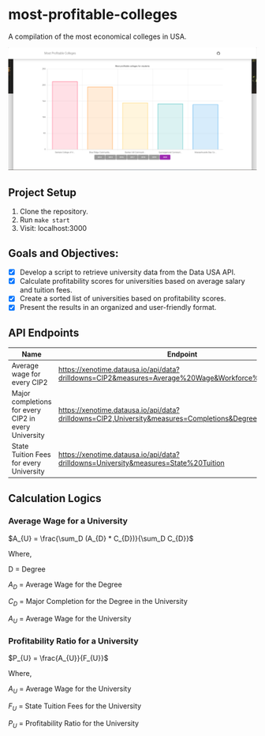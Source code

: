 # most-profitable-colleges

A compilation of the most economical colleges in USA.

![Page Screenshot](./public/img/graph-screenshot.png)

## Project Setup

1. Clone the repository.
2. Run `make start`
3. Visit: localhost:3000

## Goals and Objectives:

- [x] Develop a script to retrieve university data from the Data USA API.
- [x] Calculate profitability scores for universities based on average salary and tuition fees.
- [x] Create a sorted list of universities based on profitability scores.
- [x] Present the results in an organized and user-friendly format.

## API Endpoints

Name | Endpoint
-|-
Average wage for every CIP2 | https://xenotime.datausa.io/api/data?drilldowns=CIP2&measures=Average%20Wage&Workforce%20Status=true
Major completions for every CIP2 in every University | https://xenotime.datausa.io/api/data?drilldowns=CIP2,University&measures=Completions&Degree=3
State Tuition Fees for every University | https://xenotime.datausa.io/api/data?drilldowns=University&measures=State%20Tuition

## Calculation Logics

### Average Wage for a University

$A_{U} = \frac{\sum_D (A_{D} * C_{D})}{\sum_D C_{D}}$

Where,

D = Degree

$A_{D}$ = Average Wage for the Degree

$C_{D}$ = Major Completion for the Degree in the University

$A_{U}$ = Average Wage for the University

### Profitability Ratio for a University

$P_{U} = \frac{A_{U}}{F_{U}}$

Where,

$A_{U}$ = Average Wage for the University

$F_{U}$ = State Tuition Fees for the University

$P_{U}$ = Profitability Ratio for the University

